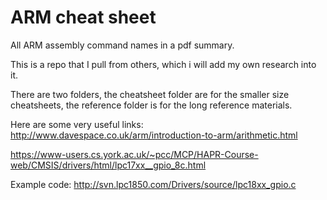 # ARM cheat sheet

All ARM assembly command names in a pdf summary.

This is a repo that I pull from others, which i will add my own research into it.

There are two folders, the cheatsheet folder are for the smaller size cheatsheets, the reference folder is for the long reference materials.

Here are some very useful links: 
http://www.davespace.co.uk/arm/introduction-to-arm/arithmetic.html

https://www-users.cs.york.ac.uk/~pcc/MCP/HAPR-Course-web/CMSIS/drivers/html/lpc17xx__gpio_8c.html

Example code:
http://svn.lpc1850.com/Drivers/source/lpc18xx_gpio.c